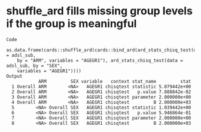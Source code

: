 # shuffle_ard fills missing group levels if the group is meaningful

    Code
      as.data.frame(cards::shuffle_ard(cards::bind_ard(ard_stats_chisq_test(data = adsl_sub,
        by = "ARM", variables = "AGEGR1"), ard_stats_chisq_test(data = adsl_sub, by = "SEX",
        variables = "AGEGR1"))))
    Output
                ARM         SEX variable   context stat_name         stat
      1 Overall ARM        <NA>   AGEGR1 chisqtest statistic 5.079442e+00
      2 Overall ARM        <NA>   AGEGR1 chisqtest   p.value 7.888842e-02
      3 Overall ARM        <NA>   AGEGR1 chisqtest parameter 2.000000e+00
      4 Overall ARM        <NA>   AGEGR1 chisqtest         B 2.000000e+03
      5        <NA> Overall SEX   AGEGR1 chisqtest statistic 1.039442e+00
      6        <NA> Overall SEX   AGEGR1 chisqtest   p.value 5.946864e-01
      7        <NA> Overall SEX   AGEGR1 chisqtest parameter 2.000000e+00
      8        <NA> Overall SEX   AGEGR1 chisqtest         B 2.000000e+03

